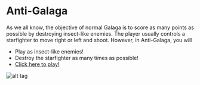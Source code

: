 # Anti-Galaga
As we all know, the objective of normal Galaga is to score as many points as possible by destroying insect-like enemies. The player usually controls a starfighter to move right or left and shoot. However, in Anti-Galaga, you will
- Play as insect-like enemies!
- Destroy the starfighter as many times as possible!
- <a href="http://functionadvanced.github.io/Anti-Galaga/">Click here to play!</a>

![alt tag](https://functionadvanced.github.io/Anti-Galaga/demo.gif)
